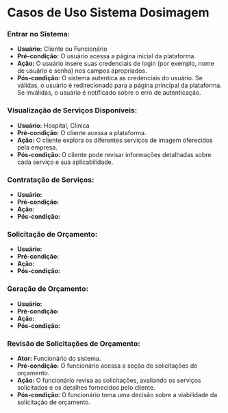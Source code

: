 # Casos de Uso Sistema Dosimagem


### Entrar no Sistema:
- **Usuário:** Cliente ou Funcionário
- **Pré-condição:** O usuário acessa a página inicial da plataforma.
- **Ação:** O usuário insere suas credenciais de login (por exemplo, nome de usuário e senha) nos campos apropriados.
- **Pós-condição:** O sistema autentica as credenciais do usuário. Se válidas, o usuário é redirecionado para a página principal da plataforma. Se inválidas, o usuário é notificado sobre o erro de autenticação.

### Visualização de Serviços Disponíveis:
- **Usuário:** Hospital, Clínica
- **Pré-condição:** O cliente acessa a plataforma.
- **Ação:** O cliente explora os diferentes serviços de imagem oferecidos pela empresa.
- **Pós-condição:** O cliente pode revisar informações detalhadas sobre cada serviço e sua aplicabilidade.

### Contratação de Serviços:
- **Usuário:** 
- **Pré-condição:** 
- **Ação:** 
- **Pós-condição:** 

### Solicitação de Orçamento:
- **Usuário:** 
- **Pré-condição:** 
- **Ação:** 
- **Pós-condição:** 

### Geração de Orçamento:
- **Usuário:** 
- **Pré-condição:** 
- **Ação:** 
- **Pós-condição:** 

### Revisão de Solicitações de Orçamento:
- **Ator:** Funcionário do sistema.
- **Pré-condição:** O funcionário acessa a seção de solicitações de orçamento.
- **Ação:** O funcionário revisa as solicitações, avaliando os serviços solicitados e os detalhes fornecidos pelo cliente.
- **Pós-condição:** O funcionário toma uma decisão sobre a viabilidade da solicitação de orçamento.
